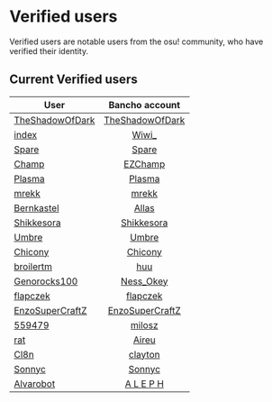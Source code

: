 # Verified users

Verified users are notable users from the osu! community, who have verified their identity.


## Current Verified users

User | Bancho account
---|:---:
[TheShadowOfDark](https://osu.titanic.sh/u/64) | [TheShadowOfDark](https://osu.ppy.sh/users/5795337)
[index](https://osu.titanic.sh/u/82) | [Wiwi_](https://osu.ppy.sh/users/4639477)
[Spare](https://osu.titanic.sh/u/92) | [Spare](https://osu.ppy.sh/users/2204373)
[Champ](https://osu.titanic.sh/u/96) | [EZChamp](https://osu.ppy.sh/users/1719471)
[Plasma](https://osu.titanic.sh/u/191) | [Plasma](https://osu.ppy.sh/users/10077431)
[mrekk](https://osu.titanic.sh/u/208) | [mrekk](https://osu.ppy.sh/users/7562902)
[Bernkastel](https://osu.titanic.sh/u/267) | [Allas](https://osu.ppy.sh/users/763872)
[Shikkesora](https://osu.titanic.sh/u/546) | [Shikkesora](https://osu.ppy.sh/users/5382216)
[Umbre](https://osu.titanic.sh/u/1816) | [Umbre](https://osu.ppy.sh/users/2766034)
[Chicony](https://osu.titanic.sh/u/1936) | [Chicony](https://osu.ppy.sh/users/5199332/osu)
[broilertm](https://osu.titanic.sh/u/989) | [huu](https://osu.ppy.sh/users/6044237)
[Genorocks100](https://osu.titanic.sh/u/1853) | [Ness_Okey](https://osu.ppy.sh/users/11311583)
[flapczek](https://osu.titanic.sh/u/1011) | [flapczek](https://osu.ppy.sh/users/8210988)
[EnzoSuperCraftZ](https://osu.titanic.sh/u/2588) | [EnzoSuperCraftZ](https://osu.ppy.sh/users/14421510)
[559479](https://osu.titanic.sh/u/2769) | [milosz](https://osu.ppy.sh/users/13108233)
[rat](https://osu.titanic.sh/u/160) | [Aireu](https://osu.ppy.sh/users/1650010)
[Cl8n](https://osu.titanic.sh/u/3004) | [clayton](https://osu.ppy.sh/users/3666350)
[Sonnyc](https://osu.titanic.sh/u/3041) | [Sonnyc](https://osu.ppy.sh/users/11771)
[Alvarobot](https://osu.titanic.sh/u/3147) | [A L E P H](https://osu.ppy.sh/users/6735738)
